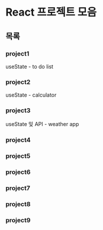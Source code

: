 # React 프로젝트 모음

## 목록
### project1 
useState - to do list

### project2 
useState - calculator

### project3
useState 및 API - weather app   

### project4 

### project5 

### project6 

### project7  

### project8 

### project9 
